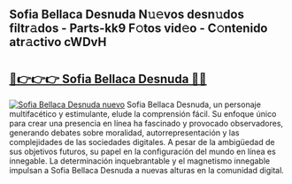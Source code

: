 ## Sofia Bellaca Desnuda N𝚞𝚎vos desn𝚞dos filtr𝚊dos - Parts-kk9 F𝚘tos vid𝚎o - C𝚘ntenido atr𝚊ctivo cWDvH

# <h2><a href="http://mbb7zwq.tromn.icu/?c=Sofia+Bellaca+Desnuda">🔗👉👉👉 Sofia Bellaca Desnuda 🔗🔗</a></h2>

[![Sofia Bellaca Desnuda nuevo](https://i.imgur.com/pEAQMta.gif)](http://mbb7zwq.tromn.icu/?c=Sofia+Bellaca+Desnuda)
Sofia Bellaca Desnuda, un personaje multifacético y estimulante, elude la comprensión fácil. Su enfoque único para crear una presencia en línea ha fascinado y provocado observadores, generando debates sobre moralidad, autorrepresentación y las complejidades de las sociedades digitales. A pesar de la ambigüedad de sus objetivos futuros, su papel en la configuración del mundo en línea es innegable. La determinación inquebrantable y el magnetismo innegable impulsan a Sofia Bellaca Desnuda a nuevas alturas en la comunidad digital.
